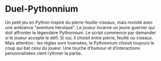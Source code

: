 # Duel-Pythonnium
Un petit jeu en Python inspiré du pierre-feuille-ciseaux, mais revisité avec une ambiance "aventure héroïque".
Le joueur incarne un jeune guerrier qui doit affronter le légendaire Pythonnium.
Le script commence par demander si le joueur accepte le défi.
Si oui, il choisit entre pierre, feuille ou ciseaux.
Mais attention : les règles sont inversées, le Pythonnium choisit toujours le coup qui bat celui du joueur.
Une touche d’humour et d’interactions personnalisées vient rythmer la partie.
